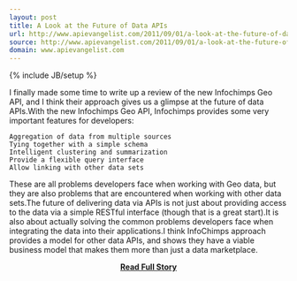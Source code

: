 ```yaml
---
layout: post
title: A Look at the Future of Data APIs
url: http://www.apievangelist.com/2011/09/01/a-look-at-the-future-of-data-apis/
source: http://www.apievangelist.com/2011/09/01/a-look-at-the-future-of-data-apis/
domain: www.apievangelist.com
---
```

{% include JB/setup %}<p>I finally made some time to write up a review of the new Infochimps Geo API, and I think their approach gives us a glimpse at the future of data APIs.With the new Infochimps Geo API, Infochimps provides some very important features for developers:

	Aggregation of data from multiple sources
	Tying together with a simple schema
	Intelligent clustering and summarization
	Provide a flexible query interface
	Allow linking with other data sets

These are all problems developers face when working with Geo data, but they are also problems that are encountered when working with other data sets.The future of delivering data via APIs is not just about providing access to the data via a simple RESTful interface (though that is a great start).It is also about actually solving the common problems developers face when integrating the data into their applications.I think InfoChimps approach provides a model for other data APIs, and shows they have a viable business model that makes them more than just a data marketplace.</p>
<center><p><a href="http://www.apievangelist.com/2011/09/01/a-look-at-the-future-of-data-apis/" style='padding:25px; font-sze:18px; font-weight: bold;'>Read Full Story</a></p></center>
